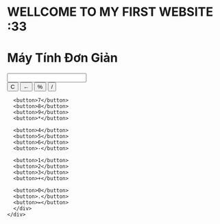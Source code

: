 <!DOCTYPE html>
<html lang="vi">
<head>
  <meta charset="UTF-8" />
  <meta name="viewport" content="width=device-width, initial-scale=1.0" />
  <title>Máy tính bỏ túi</title>
  <link rel="stylesheet" href="calculator.css" />  
</head>
<body>
   <div class="container">
    <h1>WELLCOME TO MY FIRST WEBSITE :33</h1>
    <h1>Máy Tính Đơn Giản</h1>
    <div class="calculator">
      <input type="text" class="display" id="display" readonly>
      <div class="buttons">
      <button>C</button>
      <button>←</button>
      <button>%</button>
      <button>/</button>

      <button>7</button>
      <button>8</button>
      <button>9</button>
      <button>*</button>

      <button>4</button>
      <button>5</button>
      <button>6</button>
      <button>-</button>

      <button>1</button>
      <button>2</button>
      <button>3</button>
      <button>+</button>

      <button>0</button>
      <button>.</button>
      <button>=</button>
      </div>
    </div>
  </div>
  <script>
  const display = document.getElementById('display');
  const buttons = document.querySelectorAll('.buttons button');

  buttons.forEach(button => {
    button.addEventListener('click', () => {
      const value = button.textContent;

      if (value === 'C') {
        display.value = ''; // Xóa màn hình
      } else if (value === '=') {
        try {
          display.value = eval(display.value); // Tính toán
        } catch {
          display.value = 'Error';
        }
      } else {
        display.value += value; // Thêm số hoặc phép tính vào chuỗi
      }
    });
  });
</script>
</body>


</html>
